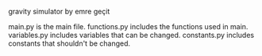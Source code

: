 gravity simulator by emre geçit

main.py is the main file.
functions.py includes the functions used in main.
variables.py includes variables that can be changed.
constants.py includes constants that shouldn't be changed.
